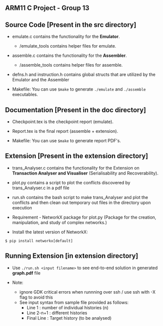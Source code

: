 ## ARM11 C Project - Group 13

## Source Code [Present in the src directory]

- emulate.c contains the functionality for the **Emulator**.
    - /emulate_tools contains helper files for emulate.

- assemble.c contains the functionality for the **Assembler**.
    - /assemble_tools contains helper files for assemble.

- defns.h and instruction.h contains global structs that are utilized by the Emulator and the Assembler

- Makefile: You can use ` $make ` to generate `./emulate` and `./assemble` executables.

## Documentation [Present in the doc directory]

- Checkpoint.tex is the checkpoint report (emulate).

- Report.tex is the final report (assemble + extension).

- Makefile: You can use ` $make ` to generate report PDF's.

## Extension [Present in the extension directory]

- trans_Analyser.c contains the functionality for the Extension on **Transaction Analyser and Visualiser** (Serialisability and Recoverability).

- plot.py contains a script to plot the conflicts discovered by trans_Analyser.c in a pdf file

- run.sh contains the bash script to make trans_Analyser and plot the conflicts and then clean out temporary out files in the directory upon execution

- Requirement - NetworkX package for plot.py (Package for the creation, manipulation, and study of complex networks.)

- Install the latest version of NetworkX:
 ```
$ pip install networkx[default]
 ```

## Running Extension [in extension directory]

- Use `./run.sh <input filename>` to see end-to-end solution in generated **graph.pdf** file

- Note: 
    - ignore GDK critical errors when runnning over ssh / use ssh with -X flag to avoid this
    - See input syntax from sample file provided as follows:   
        - Line 1        : number of individual histories (n)
        - Line 2-n+1    : different histories
        - Final Line    : Target history (to be analysed)
